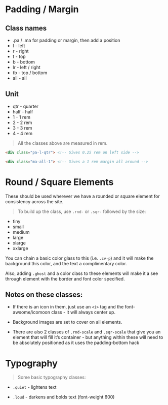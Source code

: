 # Padding / Margin

## Class names

* .pa / .ma for padding or margin, then add a position
* l - left
* r - right
* t - top
* b - bottom
* lr - left / right
* tb - top / bottom
* all - all

## Unit

* qtr - quarter
* half - half
* 1 - 1 rem
* 2 - 2 rem
* 3 - 3 rem
* 4 - 4 rem

> All the classes above are measured in rem.

```html
<div class="pa-l-qtr"> <!-- Gives 0.25 rem on left side -->

<div class="ma-all-1"> <!-- Gives a 1 rem margin all around -->
```

# Round / Square Elements

These should be used wherever we have a rounded or square element for consistency across the site.

> To build up the class, use ```.rnd-``` or ```.sqr-``` followed by the size:

* tiny
* small
* medium
* large
* xlarge
* xxlarge

You can chain a basic color glass to this (i.e. ```.cv-p```) and it will make the background this color, and the text a complimentary color.

Also, adding ```.ghost``` and a color class to these elements will make it a see through element with the border and font color specified.

## Notes on these classes:

* If there is an icon in them, just use an ```<i>``` tag and the font-awsome/icomoon class - it will always center up.

* Background images are set to cover on all elements.

* There are also 2 classes of ```.rnd-scale``` and ```.sqr-scale``` that give you an element that will fill it’s container - but anything within these will need to be absolutely positioned as it uses the padding-bottom hack

# Typography

> Some basic typography classes:

* ```.quiet``` - lightens text

* ```.loud``` - darkens and bolds text (font-weight 600)





